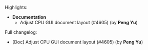 Highlights:
   - **Documentation**
      - Adjust CPU GUI document layout (#4605) (by **Peng Yu**)

Full changelog:
   - [Doc] Adjust CPU GUI document layout (#4605) (by **Peng Yu**)

